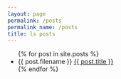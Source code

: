 ```yaml
---
layout: page
permalink: /posts
permalink_name: /posts
title: ls posts
---
```

<ul>
  {% for post in site.posts %}
    <li>
			<text> {{ post.filename }} </text>
      <a href="{{ post.url }}">{{ post.title }}</a>
    </li>
  {% endfor %}
</ul>